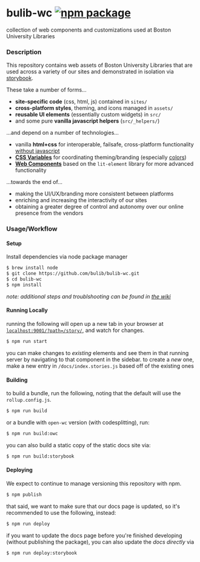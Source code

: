# bulib-wc [![npm package](https://img.shields.io/npm/v/bulib-wc.svg)](https://www.npmjs.com/package/bulib-wc)

collection of web components and customizations used at Boston University Libraries

### Description

This repository contains web assets of Boston University Libraries that are used across a variety of our sites and 
  demonstrated in isolation via [storybook](https://bulib.github.io/bulib-wc/).

These take a number of forms...

- **site-specific code** (css, html, js) contained in `sites/`
- **cross-platform styles**, theming, and icons managed in `assets/`
- **reusable UI elements** (essentially custom widgets) in `src/`
- and some pure **vanilla javascript helpers** (`src/_helpers/`)

...and depend on a number of technologies...

- vanilla **html+css** for interoperable, failsafe, cross-platform functionality [without javascript](https://github.com/bulib/bulib-wc/wiki/No-Javascript)
- **[CSS Variables](https://github.com/bulib/bulib-wc/wiki/CSS-Variables)** for coordinating theming/branding
  (especially [colors](https://bulib.github.io/bulib-wc/?path=/story/branding--colors))
- **[Web Components](https://github.com/bulib/bulib-wc/wiki/Web-Components)** based on the `lit-element` library for more advanced functionality

...towards the end of...

- making the UI/UX/branding more consistent between platforms
- enriching and increasing the interactivity of our sites
- obtaining a greater degree of control and autonomy over our online presence from the vendors

### Usage/Workflow

#### Setup

Install dependencies via node package manager

```bash
$ brew install node
$ git clone https://github.com/bulib/bulib-wc.git
$ cd bulib-wc
$ npm install
```

_note: additional steps and troublshooting can be found in [the wiki](https://github.com/bulib/bulib-wc/wiki/Troubleshooting-Setup)_

#### Running Locally

running the following will open up a new tab in your browser at [`localhost:9001/?path=/story/`](http://localhost:9001/?path=/story/composites--ensemble), and watch for changes.

```bash
$ npm run start
```

you can make changes to _existing_ elements and see them in that running server by navigating to that component in the sidebar.
to create a _new_ one, make a new entry in `/docs/index.stories.js` based off of the existing ones

#### Building

to build a bundle, run the following, noting that the default will use the `rollup.config.js`.

```bash
$ npm run build
```

or a bundle with `open-wc` version (with codesplitting), run:

```bash
$ npm run build:owc
```

you can also build a static copy of the static docs site via:

```bash
$ npm run build:storybook
```

#### Deploying

We expect to continue to manage versioning this repository with npm.

```bash
$ npm publish
```

that said, we want to make sure that our docs page is updated, so it's recommended to use the following, instead:

```bash
$ npm run deploy
```

if you want to update the docs page before you're finished developing (without publishing the package), you can also update the _docs directly_ via

```bash
$ npm run deploy:storybook
```


